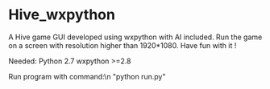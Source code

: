 # Hive_wxpython
A Hive game GUI developed using wxpython with AI included. Run the game on a screen with resolution higher than 1920*1080. Have fun with it !

Needed: Python 2.7
        wxpython >=2.8

Run program with command:\n
"python run.py"
